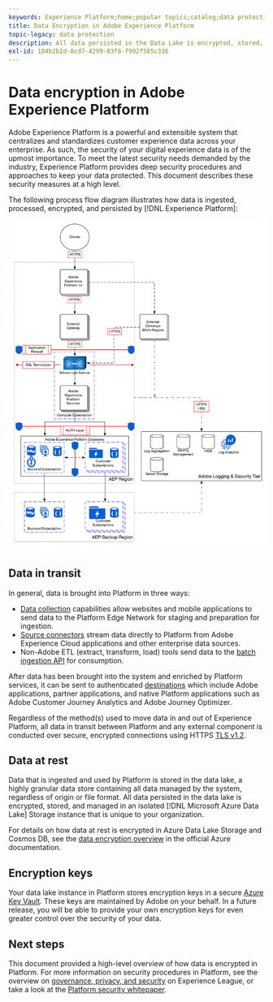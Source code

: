 ```yaml
---
keywords: Experience Platform;home;popular topics;catalog;data protection;encryption data lake
title: Data Encryption in Adobe Experience Platform
topic-legacy: data protection
description: All data persisted in the Data Lake is encrypted, stored, and managed in an isolated Microsoft Azure Data Lake Storage account that is unique to your organization. The following process flow diagram illustrates how data is ingested, processed, encrypted, and persisted by Experience Platform.
exl-id: 184b2b2d-8cd7-4299-83f8-f992f585c336
---
```

# Data encryption in Adobe Experience Platform

Adobe Experience Platform is a powerful and extensible system that centralizes and standardizes customer experience data across your enterprise. As such, the security of your digital experience data is of the upmost importance. To meet the latest security needs demanded by the industry, Experience Platform provides deep security procedures and approaches to keep your data protected. This document describes these security measures at a high level.

The following process flow diagram illustrates how data is ingested, processed, encrypted, and persisted by [!DNL Experience Platform]:

![](../images/governance-privacy-security/encryption/flow.png)

## Data in transit

In general, data is brought into Platform in three ways:

* [Data collection](../collection/home.md) capabilities allow websites and mobile applications to send data to the Platform Edge Network for staging and preparation for ingestion.
* [Source connectors](../sources/home.md) stream data directly to Platform from Adobe Experience Cloud applications and other enterprise data sources.
* Non-Adobe ETL (extract, transform, load) tools send data to the [batch ingestion API](../ingestion/batch-ingestion/overview.md) for consumption.

After data has been brought into the system and enriched by Platform services, it can be sent to authenticated [destinations](../../destinations/home.md) which include Adobe applications, partner applications, and native Platform applications such as Adobe Customer Journey Analytics and Adobe Journey Optimizer.

Regardless of the method(s) used to move data in and out of Experience Platform, all data in transit between Platform and any external component is conducted over secure, encrypted connections using HTTPS [TLS v1.2](https://datatracker.ietf.org/doc/html/rfc5246).

## Data at rest

Data that is ingested and used by Platform is stored in the data lake, a highly granular data store containing all data managed by the system, regardless of origin or file format. All data persisted in the data lake is encrypted, stored, and managed in an isolated [!DNL Microsoft Azure Data Lake] Storage instance that is unique to your organization.

For details on how data at rest is encrypted in Azure Data Lake Storage and Cosmos DB, see the [data encryption overview](https://docs.microsoft.com/en-us/azure/data-lake-store/data-lake-store-encryption) in the official Azure documentation.

## Encryption keys

Your data lake instance in Platform stores encryption keys in a secure [Azure Key Vault](https://docs.microsoft.com/en-us/azure/key-vault/general/overview). These keys are maintained by Adobe on your behalf. In a future release, you will be able to provide your own encryption keys for even greater control over the security of your data.

## Next steps

This document provided a high-level overview of how data is encrypted in Platform. For more information on security procedures in Platform, see the overview on [governance, privacy, and security](./overview.md) on Experience League, or take a look at the [Platform security whitepaper](https://www.adobe.com/content/dam/cc/en/security/pdfs/AEP_SecurityOverview.pdf).
